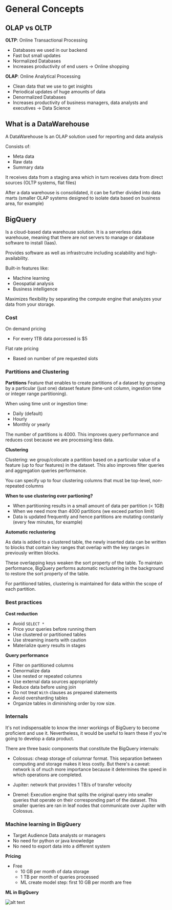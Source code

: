 # General Concepts

## OLAP vs OLTP 

**OLTP**: Online Transactional Processing

* Databases we used in our backend
* Fast but small updates
* Normalized Databases
* Increases productivity of end users -> Online shopping

**OLAP**: Online Analytical Processing

* Clean data that we use to get insights
* Periodical updates of huge amounts of data
* Denormalized Databases
* Increases productivity of business managers, data analysts and executives -> Data Science
## What is a DataWarehouse

A DataWarehouse Is an OLAP solution used for reporting and data analysis 

Consists of:

* Meta data
* Raw data
* Summary data

It receives data from a staging area which in turn receives data from direct sources (OLTP systems, flat files)

After a data warehouse is consolidated, it can be further divided into data marts (smaller OLAP systems designed to isolate data based on business area, for example)

## BigQuery

Is a cloud-based data warehouse solution. It is a serverless data warehouse, meaning that there are not servers to manage or database software to install (Iaas).

Provides software as well as infrastrcutre including scalability and high-availability.

Built-in features like:
* Machine learning
* Geospatial analysis
* Business intelligence

Maximizes flexibility by separating the compute engine that analyzes your data from your storage.

### Cost

On demand pricing
* For every 1TB data porcessed is $5


Flat rate pricing
* Based on number of pre requested slots

### Partitions and Clustering

**Partitions**
Feature that enables to create partitions of a dataset by grouping by a particular (just one) dataset feature (time-unit column, ingestion time or integer range partitioning).

When using time unit or ingestion time:

* Daily (default)
* Hourly
* Monthly or yearly

The number of partitions is 4000.
This improves query performance and reduces cost because we are processing less data.



**Clustering**

Clustering: we group/colocate a partition based on a particular value of a feature (up to four features) in the dataset. This also improves filter queries and aggregation queries performance.

You can specify up to four clustering columns that must be top-level, non-repeated columns

**When to use clustering over partioning?**

* When partitioning results in a small amount of data per partition (< 1GB)
* When we need more than 4000 partitions (we exceed partion limit)
* Data is updated frequently and hence partitions are mutating constanly (every few minutes, for example)

**Automatic reclustering**

As data is added to a clustered table, the newly inserted data can be written to blocks that contain key ranges that overlap with the key ranges in previously written blocks.

These overlapping keys weaken the sort property of the table. To maintain performance, BigQuery performs automatic reclustering in the background to restore the sort property of the table.

For partitioned tables, clustering is maintained for data within the scope of each partition.

### Best practices

**Cost reduction**
* Avoid   `SELECT *`
* Price your queries before running them
* Use clustered or partitioned tables
* Use streaming inserts with caution
* Materialize query results in stages

**Query performance**

* Filter on partitioned columns
* Denormalize data
* Use nested or repeated columns
* Use external data sources appropriately
* Reduce data before using join
* Do not treat `With` clauses as prepared statements
* Avoid oversharding tables 
* Organize tables in diminishing order by row size.

### Internals

It's not indispensable to know the inner workings of BigQuery to become proficient and use it. Nevertheless, it would be useful to learn these if you're going to develop a data product. 

There are three basic components that constitute the BigQuery internals:

* Colossus: cheap storage of columnar format. This separation between computing and storage makes it less costly. But there's a caveat: network is of much more importance because it determines the speed in which operations are completed.  

* Jupiter: network that provides 1 TB/s of transfer velocity

* Dremel: Execution engine that splits the original query into smaller queries that operate on their corresponding part of the dataset. This smaller queries are ran in leaf nodes that communicate over Jupiter with Colossus.

### Machine learning in BigQuery

* Target Audience Data analysts or managers
* No need for python or java knowledge
* No need to export data into a different system

**Pricing**

* Free 
    * 10 GB per month of data storage
    * 1 TB per month of queries processed
    * ML create model step: first 10 GB per month are free

**ML in BigQuery**

![alt text](https://github.com/sebastian2296/data-engineering-zoomcamp/blob/main/week_3_data_warehouse/img/ml_bigquery.png)

